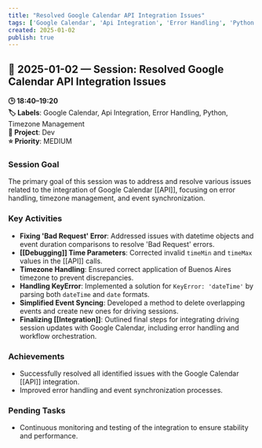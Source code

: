 ```yaml
---
title: "Resolved Google Calendar API Integration Issues"
tags: ['Google Calendar', 'Api Integration', 'Error Handling', 'Python', 'Timezone Management']
created: 2025-01-02
publish: true
---
```


## 📅 2025-01-02 — Session: Resolved Google Calendar API Integration Issues

**🕒 18:40–19:20**  
**🏷️ Labels**: Google Calendar, Api Integration, Error Handling, Python, Timezone Management  
**📂 Project**: Dev  
**⭐ Priority**: MEDIUM  


### Session Goal
The primary goal of this session was to address and resolve various issues related to the integration of Google Calendar [[API]], focusing on error handling, timezone management, and event synchronization.

### Key Activities
- **Fixing 'Bad Request' Error**: Addressed issues with datetime objects and event duration comparisons to resolve 'Bad Request' errors.
- **[[Debugging]] Time Parameters**: Corrected invalid `timeMin` and `timeMax` values in the [[API]] calls.
- **Timezone Handling**: Ensured correct application of Buenos Aires timezone to prevent discrepancies.
- **Handling KeyError**: Implemented a solution for `KeyError: 'dateTime'` by parsing both `dateTime` and `date` formats.
- **Simplified Event Syncing**: Developed a method to delete overlapping events and create new ones for driving sessions.
- **Finalizing [[Integration]]**: Outlined final steps for integrating driving session updates with Google Calendar, including error handling and workflow orchestration.

### Achievements
- Successfully resolved all identified issues with the Google Calendar [[API]] integration.
- Improved error handling and event synchronization processes.

### Pending Tasks
- Continuous monitoring and testing of the integration to ensure stability and performance.
